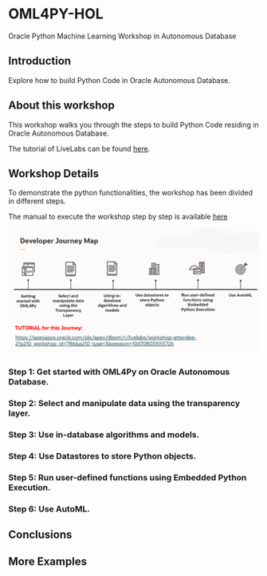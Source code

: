 # OML4PY-HOL
Oracle Python Machine Learning Workshop in Autonomous Database


## Introduction
Explore how to build Python Code in Oracle Autonomous Database.


## About this workshop 

This workshop walks you through the steps to build Python Code residing in Oracle Autonomous Database.

The tutorial of LiveLabs can be found <a href="https://apexapps.oracle.com/pls/apex/dbpm/r/livelabs/workshop-attendee-2?p210_workshop_id=786&p210_type=3&session=106708031555726">here</a>.

## Workshop Details

To demonstrate the python functionalities, the workshop has been divided in different steps.

<p>The manual to execute the workshop step by step is available
<a href="https://github.com/operard/OML4PY-HOL/blob/main/doc/20210729_DevRel_Python_natwest_HOL2_steps.pdf">here</a>
</p>

![Step By Step](images/lab2_journey.png)

### Step 1: Get started with OML4Py on Oracle Autonomous Database.



### Step 2: Select and manipulate data using the transparency layer.


### Step 3: Use in-database algorithms and models.


### Step 4: Use Datastores to store Python objects.


### Step 5: Run user-defined functions using Embedded Python Execution.


### Step 6: Use AutoML.


## Conclusions

## More Examples

